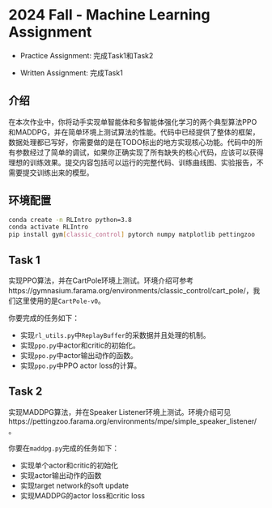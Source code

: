 # 2024 Fall - Machine Learning Assignment

- Practice Assignment: 完成Task1和Task2

- Written Assignment: 完成Task1

## 介绍

在本次作业中，你将动手实现单智能体和多智能体强化学习的两个典型算法PPO和MADDPG，并在简单环境上测试算法的性能。代码中已经提供了整体的框架，数据处理都已写好，你需要做的是在TODO标出的地方实现核心功能。代码中的所有参数经过了简单的调试，如果你正确实现了所有缺失的核心代码，应该可以获得理想的训练效果。提交内容包括可以运行的完整代码、训练曲线图、实验报告，不需要提交训练出来的模型。


## 环境配置

```bash
conda create -n RLIntro python=3.8
conda activate RLIntro
pip install gym[classic_control] pytorch numpy matplotlib pettingzoo
```

## Task 1

实现PPO算法，并在CartPole环境上测试。环境介绍可参考https://gymnasium.farama.org/environments/classic_control/cart_pole/，我们这里使用的是`CartPole-v0`。

你要完成的任务如下：
- 实现`rl_utils.py`中`ReplayBuffer`的采数据并且处理的机制。
- 实现`ppo.py`中actor和critic的初始化。
- 实现`ppo.py`中actor输出动作的函数。
- 实现`ppo.py`中PPO actor loss的计算。

## Task 2

实现MADDPG算法，并在Speaker Listener环境上测试。环境介绍可见https://pettingzoo.farama.org/environments/mpe/simple_speaker_listener/。

你要在`maddpg.py`完成的任务如下：
- 实现单个actor和critic的初始化
- 实现actor输出动作的函数
- 实现target network的soft update
- 实现MADDPG的actor loss和critic loss